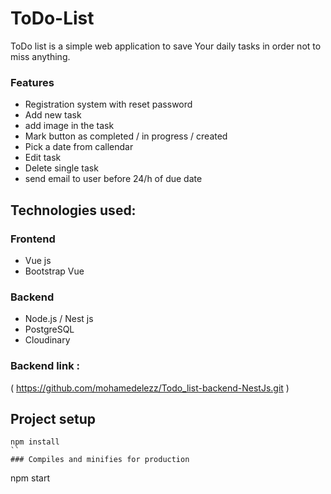 # ToDo-List

ToDo list is a simple web application to save Your daily tasks in order not to miss anything.

### Features
* Registration system with reset password
* Add new task
* add image in the task
* Mark button as completed / in progress / created
* Pick a date from callendar
* Edit task
* Delete single task
* send email to user before 24/h of due date

## Technologies used:

### Frontend
* Vue js
* Bootstrap Vue
### Backend
* Node.js / Nest js
* PostgreSQL
* Cloudinary

### Backend link : 
( https://github.com/mohamedelezz/Todo_list-backend-NestJs.git )

## Project setup
```
npm install
``
### Compiles and minifies for production
```
npm start
```
